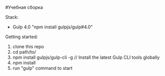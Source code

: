 #Учебная сборка

Stack:
 - Gulp 4.0 "npm install gulpjs/gulp#4.0"
 
Getting started:

1. clone this repo
2. cd path/to/
3. npm install gulpjs/gulp-cli -g  // Install the latest Gulp CLI tools globally
4. npm install
6. run "gulp" command to start
